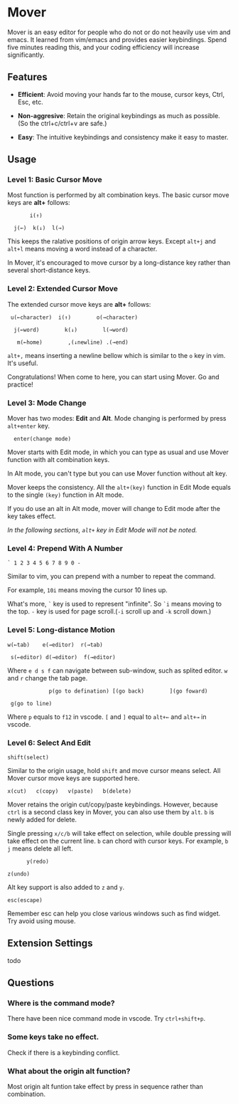 # Mover

Mover is an easy editor for people who do not or do not heavily use vim and emacs. It learned from vim/emacs and provides easier keybindings. Spend five minutes reading this, and your coding efficiency will increase significantly.

## Features

* **Efficient**: Avoid moving your hands far to the mouse, cursor keys, Ctrl, Esc, etc. 

* **Non-aggresive**: Retain the original keybindings as much as possible. (So the ctrl+c/ctrl+v are safe.)

* **Easy**: The intuitive keybindings and consistency make it easy to master.


## Usage

### **Level 1: Basic Cursor Move**

Most function is performed by alt combination keys. The basic cursor move keys are **alt+** follows:

```
       i(↑)

  j(←)  k(↓)  l(→)
```

This keeps the ralative positions of origin arrow keys. Except `alt+j` and `alt+l` means moving a word instead of a character.

In Mover, it's encouraged to move cursor by a long-distance key rather than several short-distance keys.

### **Level 2: Extended Cursor Move**

The extended cursor move keys are **alt+** follows:

```
 u(←character)  i(↑)        o(→character)

  j(←word)        k(↓)        l(→word)

   m(←home)        ,(↓newline) .(→end)
```

`alt+,` means inserting a newline bellow which is similar to the `o` key in vim. It's useful.

Congratulations! When come to here, you can start using Mover. Go and practice!

### **Level 3: Mode Change**

Mover has two modes: **Edit** and **Alt**. Mode changing is performed by press `alt+enter` key.

```
  enter(change mode)
```

Mover starts with Edit mode, in which you can type as usual and use Mover function with alt combination keys.

In Alt mode, you can't type but you can use Mover function without alt key. 

Mover keeps the consistency. All the `alt+(key)` function in Edit Mode equals to the single `(key)` function in Alt mode.

If you do use an alt in Alt mode, mover will change to Edit mode after the key takes effect.

*In the following sections, `alt+` key in Edit Mode will not be noted.*

### **Level 4: Prepend With A Number**

```
` 1 2 3 4 5 6 7 8 9 0 -
```

Similar to vim, you can prepend with a number to repeat the command.

For example, `10i` means moving the cursor 10 lines up.

What's more,  `` ` `` key is used to represent "infinite". So `` `i `` means moving to the top.
`-` key is used for page scroll.(`-i` scroll up and `-k` scroll down.)

### **Level 5: Long-distance Motion**

```
w(←tab)    e(→editor)  r(→tab)

 s(←editor) d(→editor)  f(→editor)
```

Where `e d s f` can navigate between sub-window, such as splited editor. `w` and `r` change the tab page.

```
             p(go to defination) [(go back)        ](go foward)

 g(go to line)
```

Where `p` equals to `f12` in vscode. `[` and `]` equal to `alt+←` and `alt+→` in vscode.

### **Level 6: Select And Edit**

```
shift(select)
```

Similar to the origin usage, hold `shift` and move cursor means select. All Mover cursor move keys are supported here.

```
x(cut)   c(copy)   v(paste)   b(delete)
```

Mover retains the origin cut/copy/paste keybindings. However, because `ctrl` is a second class key in Mover, you can also use them by `alt`. `b` is newly added for delete.

Single pressing `x/c/b` will take effect on selection, while double pressing will take effect on the current line.
`b` can chord with cursor keys. For example, `b j` means delete all left.

```
      y(redo)

z(undo)
```

Alt key support is also added to `z` and `y`.

```
esc(escape)
```

Remember esc can help you close various windows such as find widget. Try avoid using mouse.
## Extension Settings
todo

## Questions
### Where is the command mode?
There have been nice command mode in vscode. Try `ctrl+shift+p`.

### Some keys take no effect.
Check if there is a keybinding conflict.

### What about the origin alt function?
Most origin alt funtion take effect by press in sequence rather than combination.

